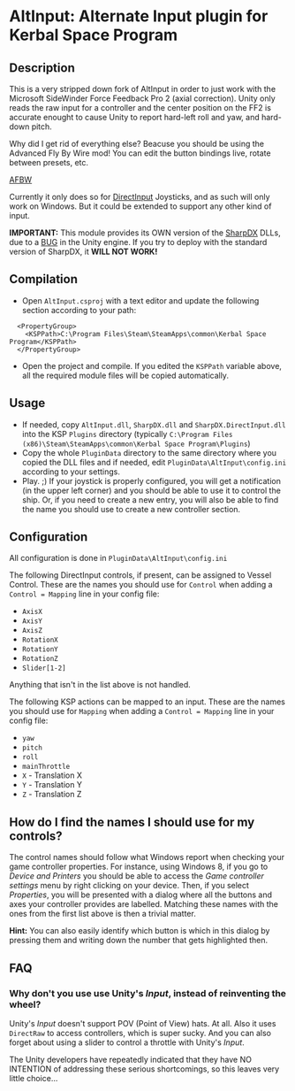 AltInput: Alternate Input plugin for Kerbal Space Program
==========================================================

Description
--------------------------------------

This is a very stripped down fork of AltInput in order to just work with the
Microsoft SideWinder Force Feedback Pro 2 (axial correction). Unity only reads
the raw input for a controller and the center position on the FF2 is accurate
enought to cause Unity to report hard-left roll and yaw, and hard-down pitch.

Why did I get rid of everything else? Beacuse you should be using the
Advanced Fly By Wire mod! You can edit the button bindings live, rotate between
presets, etc.

[AFBW](http://forum.kerbalspaceprogram.com/index.php?/topic/85711-11-afbw-v17-beta-joystick-controller-mod/http://forum.kerbalspaceprogram.com/index.php?/topic/85711-11-afbw-v17-beta-joystick-controller-mod/)

Currently it only does so for [DirectInput](http://msdn.microsoft.com/en-us/library/windows/desktop/ee416842.aspx)
Joysticks, and as such will only work on Windows. 
But it could be extended to support any other kind of input.

__IMPORTANT:__ This module provides its OWN version of the [SharpDX](http://sharpdx.org/)
DLLs, due to a [BUG](https://github.com/sharpdx/SharpDX/issues/406) in the Unity engine.
If you try to deploy with the standard version of SharpDX, it __WILL NOT WORK!__


Compilation
--------------------------------------

* Open `AltInput.csproj` with a text editor and update the following section
according to your path: 
```
  <PropertyGroup>
    <KSPPath>C:\Program Files\Steam\SteamApps\common\Kerbal Space Program</KSPPath>
  </PropertyGroup>
```
* Open the project and compile. If you edited the `KSPPath` variable above, all
  the required module files will be copied automatically.


Usage
--------------------------------------

* If needed, copy `AltInput.dll`, `SharpDX.dll` and `SharpDX.DirectInput.dll` into the KSP 
 `Plugins` directory (typically `C:\Program Files (x86)\Steam\SteamApps\common\Kerbal Space Program\Plugins`)
* Copy the whole `PluginData` directory to the same directory where you copied 
  the DLL files and if needed, edit `PluginData\AltInput\config.ini` according 
  to your settings.
* Play. ;) If your joystick is properly configured, you will get a notification 
  (in the upper left corner) and you should be able to use it to control the 
  ship. Or, if you need to create a new entry, you will also be able to find the 
  name you should use to create a new controller section.


Configuration
--------------------------------------

All configuration is done in `PluginData\AltInput\config.ini`

The following DirectInput controls, if present, can be assigned to Vessel Control.
These are the names you should use for `Control` when adding a 
`Control = Mapping` line in your config file:
* `AxisX`
* `AxisY`
* `AxisZ`
* `RotationX`
* `RotationY`
* `RotationZ`
* `Slider[1-2]`

Anything that isn't in the list above is not handled.

The following KSP actions can be mapped to an input. These are the names you should
use for `Mapping` when adding a `Control = Mapping` line in your config file:
* `yaw`
* `pitch`
* `roll`
* `mainThrottle`
* `X` - Translation X
* `Y` - Translation Y
* `Z` - Translation Z

How do I find the names I should use for my controls?
--------------------------------------

The control names should follow what Windows report when checking your game
controller properties. For instance, using Windows 8, if you go to _Device and
Printers_ you should be able to access the _Game controller settings_ menu by
right clicking on your device. Then, if you select _Properties_, you will be
presented with a dialog where all the buttons and axes your controller provides
are labelled. Matching these names with the ones from the first list above is
then a trivial matter.

__Hint:__ You can also easily identify which button is which in this dialog by
pressing them and writing down the number that gets highlighted then.

FAQ
--------------------------------------

### Why don't you use use Unity's _Input_, instead of reinventing the wheel?

Unity's _Input_ doesn't support POV (Point of View) hats. At all. Also it uses
`DirectRaw` to access controllers, which is super sucky. And you can also forget
about using a slider to control a throttle with Unity's _Input_.

The Unity developers have repeatedly indicated that they have NO INTENTION of
addressing these serious shortcomings, so this leaves very little choice...
